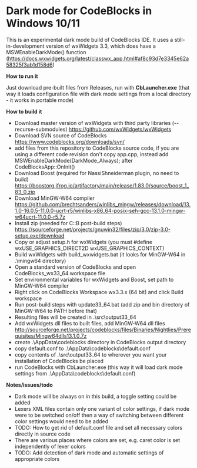 # Dark mode for CodeBlocks in Windows 10/11

This is an experimental dark mode build of CodeBlocks IDE. It uses a still-in-development version of wxWidgets 3.3, which does have a MSWEnableDarkMode() function (https://docs.wxwidgets.org/latest/classwx_app.html#af8c93d7e3345e62a58325f3ab1d158d6)

**How to run it**

Just download pre-built files from Releases, run with **CbLauncher.exe** (that way it loads configuration file with dark mode settings from a local directory - it works in portable mode)


**How to build it**
* Download master version of wxWidgets with third party libraries (--recurse-submodules) https://github.com/wxWidgets/wxWidgets
* Download SVN source of CodeBlocks https://www.codeblocks.org/downloads/svn/
* add files from this repository to CodeBlocks source code, if you are using a different code revision don't copy app.cpp, instead add MSWEnableDarkMode(DarkMode_Always); after CodeBlocksApp::OnInit()
* Download Boost (required for NassiShneiderman plugin, no need to build) https://boostorg.jfrog.io/artifactory/main/release/1.83.0/source/boost_1_83_0.zip
* Download MinGW-W64 compiler https://github.com/brechtsanders/winlibs_mingw/releases/download/13.1.0-16.0.5-11.0.0-ucrt-r5/winlibs-x86_64-posix-seh-gcc-13.1.0-mingw-w64ucrt-11.0.0-r5.7z
* Install zip (needed for C::B post-build steps) https://sourceforge.net/projects/gnuwin32/files/zip/3.0/zip-3.0-setup.exe/download  
* Copy or adjust setup.h for wxWidgets (you must #define wxUSE_GRAPHICS_DIRECT2D wxUSE_GRAPHICS_CONTEXT)
* Build wxWidgets with build_wxwidgets.bat (it looks for MinGW-W64 in .\mingw64 directory)
* Open a standard version of CodeBlocks and open CodeBlocks_wx33_64.workspace file
* Set environmental variables for wxWidgets and Boost, set path to MinGW-W64 compiler
* Right click on CodeBlocks Workspace wx3.3.x (64 bit) and click Build workspace
* Run post-build steps with update33_64.bat (add zip and bin directory of MinGW-W64 to PATH before that)
* Resulting files will be created in .\src\output33_64
* Add wxWidgets dll files to built files, add MinGW-W64 dll files http://sourceforge.net/projects/codeblocks/files/Binaries/Nightlies/Prerequisites/Mingw64dlls13.1.0.7z
* create .\AppData\codeblocks directory in CodeBlocks output directory
* copy default.conf to .\AppData\codeblocks\default.conf
* copy contents of .\src\output33_64 to wherever you want your installation of CodeBlocks be placed    
* run CodeBlocks with CbLauncher.exe (this way it will load dark mode settings from .\AppData\codeblocks\default.conf)

**Notes/issues/todo**
* Dark mode will be always on in this build, a toggle setting could be added
* Lexers XML files contain only one variant of color settings, if dark mode were to be switched on/off then a way of switching between different color settings would need to be added
* TODO: How to get rid of default.conf file and set all necessary colors directly in source code
* There are various places where colors are set, e.g. caret color is set independently of lexer colors
* TODO: Add detection of dark mode and automatic settings of appropriate colors
